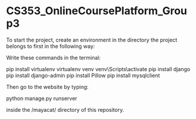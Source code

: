# CS353_OnlineCoursePlatform_Group3

To start the project, create an environment in the directory the project belongs to first in the following way:

Write these commands in the terminal:

pip install virtualenv
virtualenv venv
venv\Scripts\activate
pip install django
pip install django-admin
pip install Pillow
pip install mysqlclient

Then go to the website by typing:

python manage.py runserver

inside the /mayacat/ directory of this repository.
